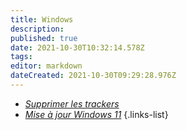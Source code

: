 ```yaml
---
title: Windows
description: 
published: true
date: 2021-10-30T10:32:14.578Z
tags: 
editor: markdown
dateCreated: 2021-10-30T09:29:28.976Z
---
```


-  [<i class="fas fa-bug fa-lg" style="color:#8BC34A"></i> *Supprimer les trackers*](/Windows/Supprimer-les-trackers)
-  [<i class="fas fa-sort-numeric-up-alt fa-lg"></i> *Mise à jour Windows 11*](/Windows/mise-a-jour-windows11)
{.links-list}
